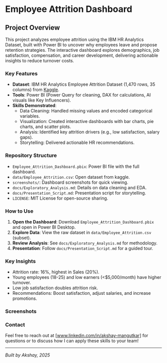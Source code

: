 # Employee Attrition Dashboard

## Project Overview
This project analyzes employee attrition using the IBM HR Analytics Dataset, built with Power BI to uncover why employees leave and propose retention strategies. The interactive dashboard explores demographics, job satisfaction, compensation, and career development, delivering actionable insights to reduce turnover costs.

### Key Features
- **Dataset**: IBM HR Analytics Employee Attrition Dataset (1,470 rows, 35 columns) from [Kaggle](https://www.kaggle.com/datasets/pavansubhasht/ibm-hr-analytics-attrition-dataset).
- **Tools**: Power BI (Power Query for cleaning, DAX for calculations, AI visuals like Key Influencers).
- **Skills Demonstrated**:
  - Data Cleaning: Handled missing values and encoded categorical variables.
  - Visualization: Created interactive dashboards with bar charts, pie charts, and scatter plots.
  - Analysis: Identified key attrition drivers (e.g., low satisfaction, salary gaps).
  - Storytelling: Delivered actionable HR recommendations.

### Repository Structure
- `Employee_Attrition_Dashboard.pbix`: Power BI file with the full dashboard.
- `data/Employee_Attrition.csv`: Open dataset from kaggle.
- `screenshots/`: Dashboard screenshots for quick viewing.
- `docs/Exploratory_Analysis.md`: Details on data cleaning and EDA.
- `docs/Presentation_Script.md`: Presentation script for storytelling.
- `LICENSE`: MIT License for open-source sharing.

### How to Use
1. **Open the Dashboard**: Download `Employee_Attrition_Dashboard.pbix` and open in Power BI Desktop.
2. **Explore Data**: View the raw dataset in `data/Employee_Attrition.csv` (subset).
3. **Review Analysis**: See `docs/Exploratory_Analysis.md` for methodology.
4. **Presentation**: Follow `docs/Presentation_Script.md` for a guided tour.

### Key Insights
- Attrition rate: 16%, highest in Sales (20%).
- Young employees (18-25) and low earners (<$5,000/month) have higher turnover.
- Low job satisfaction doubles attrition risk.
- Recommendations: Boost satisfaction, adjust salaries, and increase promotions.

### Screenshots


### Contact
Feel free to reach out at  [www.linkedin.com/in/akshay-mangutkar] for questions or to discuss how I can apply these skills to your team!

---

*Built by Akshay, 2025*

